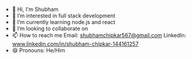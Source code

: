 - 👋 Hi, I'm Shubham 
- 🔭 I’m interested in full stack development
- 🌱 I’m currently learning node.js and react 
- 👯 I’m looking to collaborate on 
- 📫 How to reach me Email: shubhamchipkar567@gmail.com LinkedIn: www.linkedin.com/in/shubham-chipkar-144161257
- 😄 Pronouns: He/Him

